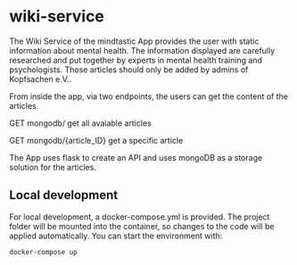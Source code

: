# wiki-service

The Wiki Service of the mindtastic App provides the user with static information about mental health. The information displayed are 
carefully researched and put together by experts in mental health training and psychologists. Those articles should only be added by admins of Kopfsachen e.V..

From inside the app, via two endpoints, the users can get the content of the articles.

GET mongodb/                  get all avaiable articles

GET mongodb/{article_ID}      get a specific article

The App uses flask to create an API and uses mongoDB as a storage solution for the articles. 

## Local development

For local development, a docker-compose.yml is provided. The project folder will be mounted into the container, so changes to the code will be applied automatically. You can start the environment with:

```
docker-compose up 
```
